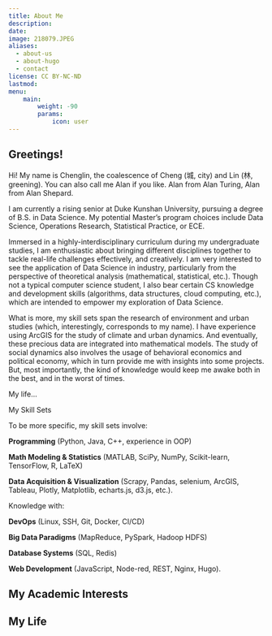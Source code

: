 ```yaml
---
title: About Me
description: 
date: 
image: 218079.JPEG
aliases:
  - about-us
  - about-hugo
  - contact
license: CC BY-NC-ND
lastmod: 
menu:
    main: 
        weight: -90
        params:
            icon: user
---
```

## Greetings!

Hi! My name is Chenglin, the coalescence of Cheng (城, city) and Lin (林, greening). You can also call me Alan if you like. Alan from Alan Turing, Alan from Alan Shepard.

I am currently a rising senior at Duke Kunshan University, pursuing a degree of B.S. in Data Science. My potential Master’s program choices include Data Science, Operations Research, Statistical Practice, or ECE.

Immersed in a highly-interdisciplinary curriculum during my undergraduate studies, I am enthusiastic about bringing different disciplines together to tackle real-life challenges effectively, and creatively. I am very interested to see the application of Data Science in industry, particularly from the perspective of theoretical analysis (mathematical, statistical, etc.). Though not a typical computer science student, I also bear certain CS knowledge and development skills (algorithms, data structures, cloud computing, etc.), which are intended to empower my exploration of Data Science.

What is more, my skill sets span the research of environment and urban studies (which, interestingly, corresponds to my name). I have experience using ArcGIS for the study of climate and urban dynamics. And eventually, these precious data are integrated into mathematical models. The study of social dynamics also involves the usage of behavioral economics and political economy, which in turn provide me with insights into some projects. But, most importantly, the kind of knowledge would keep me awake both in the best, and in the worst of times.

My life...

My Skill Sets

To be more specific, my skill sets involve:

**Programming** (Python, Java, C++, experience in OOP)

**Math Modeling & Statistics** (MATLAB, SciPy, NumPy, Scikit-learn, TensorFlow, R, LaTeX)

**Data Acquisition & Visualization** (Scrapy, Pandas, selenium, ArcGIS, Tableau, Plotly, Matplotlib, echarts.js, d3.js, etc.).

Knowledge with:

**DevOps** (Linux, SSH, Git, Docker, CI/CD)

**Big Data Paradigms** (MapReduce, PySpark, Hadoop HDFS)

**Database Systems** (SQL, Redis)

**Web Development** (JavaScript, Node-red, REST, Nginx, Hugo).

## My Academic Interests

## My Life
